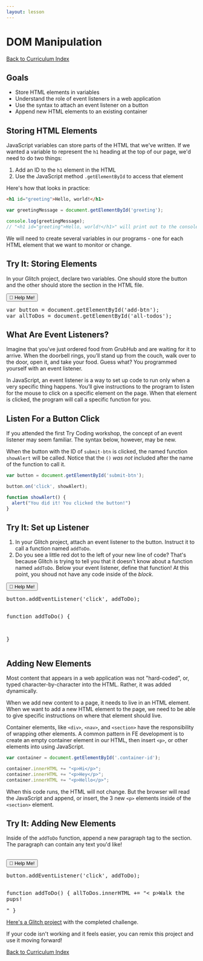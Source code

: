 ```yaml
---
layout: lesson
---
```


# DOM Manipulation
<a href="../">Back to Curriculum Index</a>

## Goals

- Store HTML elements in variables
- Understand the role of event listeners in a web application
- Use the syntax to attach an event listener on a button
- Append new HTML elements to an existing container

## Storing HTML Elements

JavaScript variables can store parts of the HTML that we've written. If we wanted a variable to represent the `h1` heading at the top of our page, we'd need to do two things:

1. Add an ID to the `h1` element in the HTML
2. Use the JavaScript method `.getElementById` to access that element

Here's how that looks in practice:

```html
<h1 id="greeting">Hello, world!</h1>
```

```js
var greetingMessage = document.getElementById('greeting');

console.log(greetingMessage);
// "<h1 id="greeting">Hello, world!</h1>" will print out to the console
```

We will need to create several variables in our programs - one for each HTML element that we want to monitor or change.

<div class="try-it-new">
  <h2>Try It: Storing Elements</h2>
  <p>In your Glitch project, declare two variables. One should store the button and the other should store the section in the HTML file.</p>

  <div class="help-container">
    <button class="help-click">🤚 Help Me!</button>
    <div class="help-toggle">
      <pre>var button = document.getElementById('add-btn');
var allToDos = document.getElementById('all-todos');</pre>
    </div>
  </div>
</div>

## What Are Event Listeners?

Imagine that you’ve just ordered food from GrubHub and are waiting for it to arrive. When the doorbell rings, you’ll stand up from the couch, walk over to the door, open it, and take your food. Guess what? You programmed yourself with an event listener.

In JavaScript, an event listener is a way to set up code to run only when a very specific thing happens. You’ll give instructions to the program to listen for the mouse to click on a specific element on the page. When that element is clicked, the program will call a specific function for you.

## Listen For a Button Click

If you attended the first Try Coding workshop, the concept of an event listener may seem familiar. The syntax below, however, may be new.

When the button with the ID of `submit-btn` is clicked, the named function `showAlert` will be called. Notice that the `()` _was not_ included after the name of the function to call it.

```javascript
var button = document.getElementById('submit-btn');

button.on('click', showAlert);

function showAlert() {
  alert("You did it! You clicked the button!")
}
```

<div class="try-it-new">
  <h2>Try It: Set up Listener</h2>
  <ol>
    <li>In your Glitch project, attach an event listener to the button. Instruct it to call a function named <code class="try-it-code">addToDo</code>.</li>
    <li>Do you see a little red dot to the left of your new line of code? That's because Glitch is trying to tell you that it doesn't know about a function named <code class="try-it-code">addToDo</code>. Below your event listener, define that function! At this point, you shoud not have any code inside of the <em>block</em>.</li>

  </ol>

  <div class="help-container">
    <button class="help-click">🤚 Help Me!</button>
    <div class="help-toggle">
      <pre>button.addEventListener('click', addToDo);

function addToDo() {

}</pre>
    </div>
  </div>
</div>

## Adding New Elements

Most content that appears in a web application was not "hard-coded", or, typed character-by-character into the HTML. Rather, it was added dynamically.

When we add new content to a page, it needs to live in an HTML element. When we want to add a new HTML element to the page, we need to be able to give specific instructions on where that element should live.

Container elements, like `<div>`, `<nav>`, and `<section>` have the responsibility of wrapping other elements. A common pattern in FE development is to create an empty container element in our HTML, then insert `<p>`, or other elements into using JavaScript.

```javascript
var container = document.getElementById('.container-id');

container.innerHTML += "<p>Hi</p>";
container.innerHTML += "<p>Hey</p>";
container.innerHTML += "<p>Hello</p>";
```

When this code runs, the HTML will not change. But the browser will read the JavaScript and append, or insert, the 3 new `<p>` elements inside of the `<section>` element.

<div class="try-it-new">
  <h2>Try It: Adding New Elements</h2>
  <p>Inside of the <code class="try-it-code">addToDo</code> function, append a new paragraph tag to the section. The paragraph can contain any text you'd like!</p>
  <br>

  <div class="help-container">
    <button class="help-click">🤚 Help Me!</button>
    <div class="help-toggle">
    <pre>button.addEventListener('click', addToDo);

function addToDo() {
  allToDos.innerHTML += "< p>Walk the pups!</p>"
}</pre>
      <p><a target="blank" href="https://glitch.com/edit/#!/dom-manipulation-solution">Here's a Glitch project</a> with the completed challenge.</p>
      <p>If your code isn't working and it feels easier, you can remix this project and use it moving forward!</p>
    </div>
  </div>
</div>

<a href="../">Back to Curriculum Index</a>
